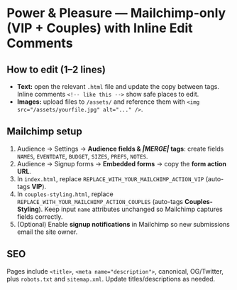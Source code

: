 # Power & Pleasure — Mailchimp-only (VIP + Couples) with Inline Edit Comments

## How to edit (1–2 lines)
- **Text:** open the relevant `.html` file and update the copy between tags. Inline comments `<!-- like this -->` show safe places to edit.
- **Images:** upload files to `/assets/` and reference them with `<img src="/assets/yourfile.jpg" alt="..." />`.

## Mailchimp setup
1) Audience → Settings → **Audience fields & *|MERGE|* tags**: create fields `NAMES`, `EVENTDATE`, `BUDGET`, `SIZES`, `PREFS`, `NOTES`.
2) Audience → Signup forms → **Embedded forms** → copy the **form action URL**.
3) In `index.html`, replace `REPLACE_WITH_YOUR_MAILCHIMP_ACTION_VIP` (auto-tags **VIP**).
4) In `couples-styling.html`, replace `REPLACE_WITH_YOUR_MAILCHIMP_ACTION_COUPLES` (auto-tags **Couples-Styling**). Keep input `name` attributes unchanged so Mailchimp captures fields correctly.
5) (Optional) Enable **signup notifications** in Mailchimp so new submissions email the site owner.

## SEO
Pages include `<title>`, `<meta name="description">`, canonical, OG/Twitter, plus `robots.txt` and `sitemap.xml`. Update titles/descriptions as needed.
